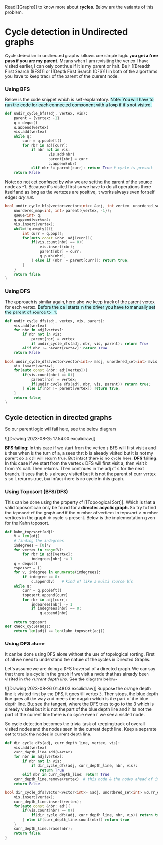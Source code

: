 Read [[Graphs]] to know more about **cycles**. Below are the variants of this problem.
# Cycle detection in Undirected graphs

Cycle detection in undirected graphs follows one simple logic **you get a free pass if you are my parent**. Means when I am revisiting the vertex I have visited earlier, I can only continue if it is my parent or halt. Be it [[Breadth First Search (BFS)]] or [[Depth First Search (DFS)]] in both of the algorithms you have to keep track of the parent of the current node.

### Using BFS
Below is the code snippet which is self-explanatory.
<mark style="background: #ABF7F7A6;">Note: You will have to run the code for each connected component with a loop if it's not visited.</mark>

```python
def undir_cycle_bfs(adj, vertex, vis):
    parent = {vertex: -1}
    q = deque()
    q.append(vertex)
    vis.add(vertex)
    while q:
        curr = q.popleft()
	    for nbr in adj[curr]:
	        if nbr not in vis:
	                vis.add(nbr)
	                parent[nbr] = curr
	                q.append(nbr)
	        elif nbr != parent[curr]: return True # cycle is present
    return False
```
Note: do not get confused by why we are setting the parent of the source node as -1. Because it's visited first so we have to do all operations there itself and as long as the vertexes are positive, it works always even for self edges *dry run*.
```cpp
bool undir_cycle_bfs(vector<vector<int>> &adj, int vertex, unordered_set<int> &vis){
	unordered_map<int, int> parent({vertex, -1});
	queue<int> q;
	q.append(vertex);
	vis.insert(vertex);
	while(!q.empty()){
		int curr = q.pop();
		for(auto const &nbr: adj[curr]){
			if(vis.count(nbr) == 0){
				vis.insert(nbr);
				parent[nbr] = curr;
				q.push(nbr);
			} else if (nbr != parent[curr]): return true;
		}
	}
	return false;
}
```

### Using DFS
The approach is similar again, here also we keep track of the parent vertex for each vertex.
<mark style="background: #ABF7F7A6;">Before the call starts in the driver you have to manually set the parent of source to -1.</mark>

```python
def undir_cycle_dfs(adj, vertex, vis, parent):
	vis.add(vertex)
	for nbr in adj[vertex]:
		if nbr not in vis:
			parent[nbr] = vertex
			if undir_cycle_dfs(adj, nbr, vis, parent): return True
		elif nbr != parent[vertex]: return True
	return False
```

```cpp
bool undir_cycle_dfs(vector<vector<int>> &adj, unordered_set<int> &vis, unordered_map<int, int> &parent){
	vis.insert(vertex);
	for(auto const &nbr: adj[vertex]){
		if(vis.count(nbr) == 0){
			parent[nbr] = vertex;
			if(undir_cycle_dfs(adj, nbr, vis, parent)) return true;
		} else if(nbr != parent[vertex]) return true;
	}
	return false;
}
```

## Cycle detection in directed graphs

So our parent logic will fail here, see the below diagram

![[Drawing 2023-08-25 17.54.00.excalidraw]]

**BFS failing**: In this case if we start from the vertex `s` BFS will first visit `a` and `b` then when is the turn of a, a sees that b is already visited but it is not my parent so a call will return true. But infact there is no cycle here.
**DFS failing**: In this case if we start from the vertex `s` DFS will first visit a, then visit b from a's call. Then returns. Then continues in the adj of s for the next branch. It sees that b is already visited but it is not the parent of curr vertex `s` so it returns true, but infact there is no cycle in this graph.

### Using Toposort (BFS/DFS)
This can be done using the property of [[Topological Sort]]. Which is that a valid toposort can only be found for a **directed acyclic graph.**
So try to find the toposort of the graph and if the number of vertices in toposort < number vertices in the graph => cycle is present.
Below is the implementation given for the Kahn toposort.
```python
def kahn_toposort(adj):
	V = len(adj)
    # finding the indegrees
    indegrees = [0]*V
    for vertex in range(V):
        for nbr in adj[vertex]:
            indegrees[nbr] += 1
    q = deque()
    toposort = []
    for v, indegree in enumerate(indegrees):
        if indegree == 0:
            q.append(v)   # kind of like a multi source bfs
    while q:
        curr = q.popleft()
        toposort.append(curr)
        for nbr in adj[curr]:
            indegrees[nbr] -= 1
            if indegrees[nbr] == 0:
                q.append(nbr)

    return toposort
def check_cycle(adj):
	return len(adj) == len(kahn_toposort(adj))
```

### Using DFS alone
It can be done using DFS alone without the use of topological sorting. First of all we need to understand the nature of the cycles in Directed Graphs.

Let's assume we are doing a DFS traversal of a directed graph. We can say that there is a cycle in the graph if we visit a node that has already been visited in *the current depth line.*
See the diagram below-

![[Drawing 2023-08-26 01.48.03.excalidraw]]
Suppose the orange depth line is visited first by the DFS, it goes till vertex `3`. Then stops, the blue depth line goes all the way and meets the `x` again which is the part of the blue depth line. But see the tangent, where the DFS tries to go to the 3 which is already visited but it is not the part of the blue depth line and if its not the part of the current line there is no cycle even if we see a visited node.

So cycle detection becomes the trivial task of keeping track of overall visited nodes and the nodes seen in the current depth line. 
Keep a separate set to track the nodes in current depth line.

```python
def dir_cycle_dfs(adj, curr_depth_line, vertex, vis):
    vis.add(vertex)
    curr_depth_line.add(vertex)
    for nbr in adj[vertex]:
        if nbr not in vis:
            if dir_cycle_dfs(adj, curr_depth_line, nbr, vis):
                return True
        elif nbr in curr_depth_line: return True
    curr_depth_line.remove(vertex)  # this node & the nodes ahead of it in its depth line have been visited so it is not needed
    return False
```
```cpp
bool dir_cycle_dfs(vector<vector<int>> &adj, unordered_set<int> &curr_depth_line, int vertex, unordered_set<int> &vis){
	vis.insert(vertex);
	curr_depth_line.insert(vertex);
	for(auto const &nbr: adj){
		if(vis.count(nbr) == 0){
			if(dir_cycle_dfs(adj, curr_depth_line, nbr, vis)) return true;
		} else if(curr_depth_line.count(nbr)) return true;
	}
	curr_depth_line.erase(nbr);
	return false;
}
```
